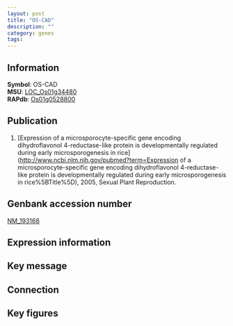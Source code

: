 ```yaml
---
layout: post
title: "OS-CAD"
description: ""
category: genes
tags: 
---
```


## Information
__Symbol__: OS-CAD  
__MSU__: [LOC_Os01g34480](http://rice.plantbiology.msu.edu/cgi-bin/ORF_infopage.cgi?orf=LOC_Os01g34480)  
__RAPdb__: [Os01g0528800](http://rapdb.dna.affrc.go.jp/viewer/gbrowse_details/irgsp1?name=Os01g0528800)  

## Publication
1. [Expression of a microsporocyte-specific gene encoding dihydroflavonol 4-reductase-like protein is developmentally regulated during early microsporogenesis in rice](http://www.ncbi.nlm.nih.gov/pubmed?term=Expression of a microsporocyte-specific gene encoding dihydroflavonol 4-reductase-like protein is developmentally regulated during early microsporogenesis in rice%5BTitle%5D), 2005, Sexual Plant Reproduction.

## Genbank accession number
[NM_193168](http://www.ncbi.nlm.nih.gov/nuccore/NM_193168)  

## Expression information

## Key message

## Connection

## Key figures


